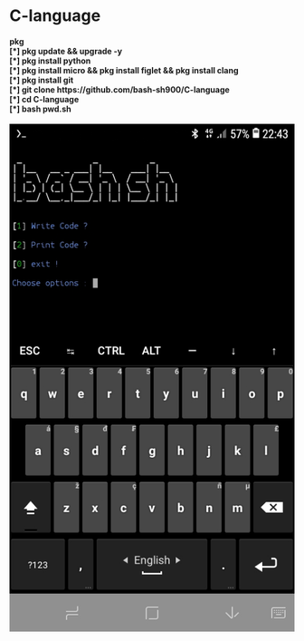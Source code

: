 # C-language
<h4>pkg 
<br>
[*] pkg update && upgrade -y
<br>
[*] pkg install python
<br>
 [*] pkg install micro && pkg install figlet && pkg install clang
 <br>
 [*] pkg install git
 <br>
  [*] git clone https://github.com/bash-sh900/C-language
<br>
[*] cd C-language
  <br>
  [*] bash pwd.sh
</h4>
<img src="https://github.com/bash-sh900/C-language/blob/main/Screenshot_20210325-224356.jpg">
